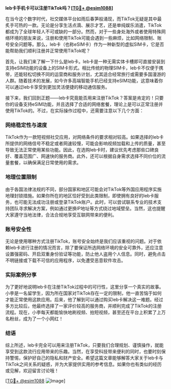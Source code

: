 **leb卡手机卡可以注册TikTok吗？[[TG💪+ @esim1088](https://t.me/s/esim1088)]**

在当今这个数字时代，社交媒体平台如雨后春笋般涌现，而TikTok无疑是其中最炙手可热的一款。无论是分享生活点滴、展示才艺，还是单纯娱乐消遣，TikTok都成为了全球年轻人不可或缺的一部分。然而，对于一些身处海外或者使用特殊网络环境的朋友来说，注册和使用TikTok可能会遇到一些麻烦，比如网络限制、账号安全问题等。那么，leb卡（也称eSIM卡）作为一种新型的虚拟SIM卡，它是否能帮助我们顺利注册并正常使用TikTok呢？

首先，让我们来了解一下什么是leb卡。leb卡是一种无需实体卡槽即可直接安装到支持eSIM功能的设备上的SIM卡形式。相比传统的物理SIM卡，leb卡不仅便于携带，还能轻松切换不同的运营商和服务计划，尤其适合经常旅行或需要多国漫游的人群。随着技术的发展，如今许多高端智能手机已经支持eSIM功能，这意味着你可以通过leb卡享受到更加灵活便捷的移动通信服务。

接下来，我们回到正题——leb卡究竟能否用来注册TikTok？答案是肯定的！只要你的设备支持eSIM功能，并且选择了合适的网络套餐，理论上是可以正常注册并使用TikTok的。不过，在实际操作过程中，还需要注意以下几个方面：

### 网络稳定性与速度

TikTok作为一款短视频社交应用，对网络条件的要求相对较高。如果选择的leb卡所提供的网络信号不稳定或者网速较慢，可能会影响视频加载和上传的质量，甚至导致无法正常使用某些功能。因此，在选购leb卡时，建议优先考虑那些口碑良好、覆盖范围广、网速快的服务商。此外，还可以根据自身需求选择不同价位的流量套餐，以确保满足日常使用的需求。

### 地理位置限制

由于各国法律法规的不同，部分国家和地区可能会对TikTok等外国应用程序实施地理封锁措施。如果你所在的地区恰好受到此类限制，即使拥有良好的leb卡服务，也可能无法成功注册或登录TikTok账户。此时，可以尝试联系专业的技术支持团队寻求解决方案，例如通过更换IP地址等方式绕过地域壁垒。当然，这也提醒大家遵守当地法律，合法合规地享受互联网带来的便利。

### 账号安全性

无论是使用哪种方式注册TikTok，账号安全始终是我们应该重视的问题。对于依赖leb卡进行注册的情况而言，除了要保证所选网络环境的安全可靠外，还应注意设置强密码、开启双重身份验证等功能，防止他人盗用个人信息。同时，避免点击不明链接或下载不可信的应用程序，以免遭受恶意软件攻击。

### 实际案例分享

为了更好地说明leb卡在注册TikTok过程中的可行性，这里分享一个真实的故事。小李是一名留学生，因为所在国家对TikTok存在一定的限制，他一直苦恼于如何才能正常使用这款应用。后来，他了解到可以通过购买leb卡解决这一难题。经过多方比较后，他最终选择了一家评价较高的服务商，并顺利完成了TikTok的注册流程。现在，小李每天都能愉快地刷视频、拍短视频，甚至还在平台上积累了上万名粉丝，成为了一个小网红！

### 结语

综上所述，leb卡完全可以用来注册TikTok，只要我们合理规划、谨慎操作，就能享受到这款流行应用带来的乐趣。当然，在享受科技带来便利的同时，也要时刻保持警惕，保护好自己的隐私和财产安全。希望这篇文章能够解答大家关于leb卡与TikTok之间关系的疑惑，并为大家提供实用的参考信息。如果你也有类似的经历或见解，欢迎留言讨论哦！

[[TG💪+ @esim1088](https://t.me/s/esim1088) ![Image](https://i.postimg.cc/4NQfJmqS/Snipaste-2025-05-13-00-14-12.png)]